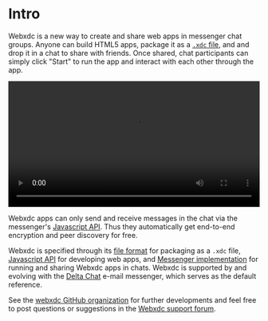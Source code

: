 # Intro 

Webxdc is a new way to create and share web apps in messenger chat groups. Anyone can build HTML5 apps, package it as a [`.xdc` file](spec.md#webxdc-file-format), and and drop it in a chat to share with friends. Once shared, chat participants can simply click "Start" to run the app and interact with each other through the app. 

<video controls style="width:560px; max-width: 100%;"><source src="https://webxdc.org/assets/just-web-apps.mp4" type="video/mp4"><a href="https://www.youtube.com/watch?v=I1K4pBvb2pI">watch "just web apps" on youtube</a></video>

Webxdc apps can only send and receive messages in the chat via the messenger's [Javascript API]. Thus they automatically get end-to-end encryption and peer discovery for free.

Webxdc is specified through its [file format](spec.md#webxdc-file-format) for packaging as a `.xdc` file, [Javascript API] for developing web apps, and [Messenger implementation] for running and sharing Webxdc apps in chats. Webxdc is supported by and evolving with the [Delta Chat](https://delta.chat) e-mail messenger, which serves as the default reference. 

See the [webxdc GitHub organization](https://github.com/webxdc) for further developments and feel free to post questions or suggestions in the [Webxdc support forum](https://support.delta.chat/c/webxdc/20).

[Javascript API]: spec.md#webxdc-api
[Messenger implementation]: spec.md#messenger-implementation
